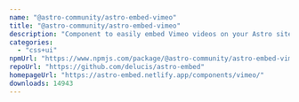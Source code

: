 ```yaml
---
name: "@astro-community/astro-embed-vimeo"
title: "@astro-community/astro-embed-vimeo"
description: "Component to easily embed Vimeo videos on your Astro site"
categories:
  - "css+ui"
npmUrl: "https://www.npmjs.com/package/@astro-community/astro-embed-vimeo"
repoUrl: "https://github.com/delucis/astro-embed"
homepageUrl: "https://astro-embed.netlify.app/components/vimeo/"
downloads: 14943
---
```

